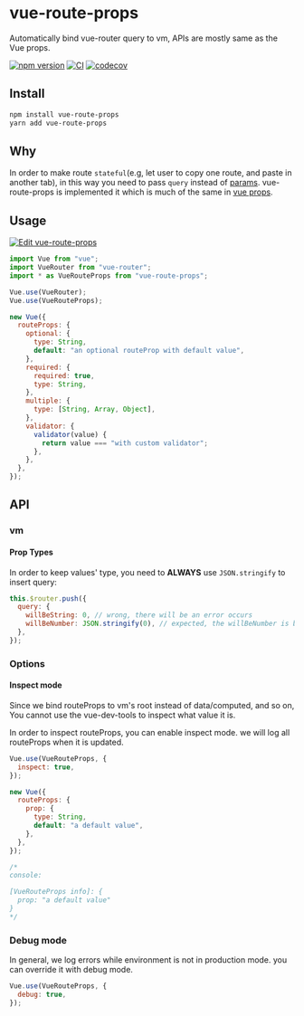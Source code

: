 # vue-route-props

Automatically bind vue-router query to vm, APIs are mostly same as the Vue props.

[![npm version](https://img.shields.io/npm/v/vue-route-props)](https://www.npmjs.com/package/vue-route-props)
[![CI](https://github.com/iendeavor/vue-route-props/workflows/CI/badge.svg?branch=develop)](https://github.com/iendeavor/vue-route-props/actions?query=branch%3Adevelop)
[![codecov](https://codecov.io/gh/iendeavor/vue-route-props/branch/develop/graph/badge.svg)](https://codecov.io/gh/iendeavor/vue-route-props)

## Install

```bash
npm install vue-route-props
yarn add vue-route-props
```

## Why

In order to make route `stateful`(e.g, let user to copy one route, and paste in another tab), in this way you need to pass `query` instead of [params](https://router.vuejs.org/guide/essentials/passing-props.html#boolean-mode). vue-route-props is implemented it which is much of the same in [vue props](https://vuejs.org/v2/guide/components-props.html).

## Usage

[![Edit vue-route-props](https://codesandbox.io/static/img/play-codesandbox.svg)](https://codesandbox.io/s/vue-route-props-vbuj1?fontsize=14&hidenavigation=1&theme=dark)

```javascript
import Vue from "vue";
import VueRouter from "vue-router";
import * as VueRouteProps from "vue-route-props";

Vue.use(VueRouter);
Vue.use(VueRouteProps);

new Vue({
  routeProps: {
    optional: {
      type: String,
      default: "an optional routeProp with default value",
    },
    required: {
      required: true,
      type: String,
    },
    multiple: {
      type: [String, Array, Object],
    },
    validator: {
      validator(value) {
        return value === "with custom validator";
      },
    },
  },
});
```

## API

### vm

#### Prop Types

In order to keep values' type, you need to **ALWAYS** use `JSON.stringify` to insert query:

```javascript
this.$router.push({
  query: {
    willBeString: 0, // wrong, there will be an error occurs
    willBeNumber: JSON.stringify(0), // expected, the willBeNumber is bind with 0 now
  },
});
```

### Options

#### Inspect mode

Since we bind routeProps to vm's root instead of data/computed, and so on, You cannot use the vue-dev-tools to inspect what value it is.

In order to inspect routeProps, you can enable inspect mode. we will log all routeProps when it is updated.

```javascript
Vue.use(VueRouteProps, {
  inspect: true,
});
```

```javascript
new Vue({
  routeProps: {
    prop: {
      type: String,
      default: "a default value",
    },
  },
});

/*
console:

[VueRouteProps info]: {
  prop: "a default value"
}
*/
```

### Debug mode

In general, we log errors while environment is not in production mode. you can override it with debug mode.

```javascript
Vue.use(VueRouteProps, {
  debug: true,
});
```
